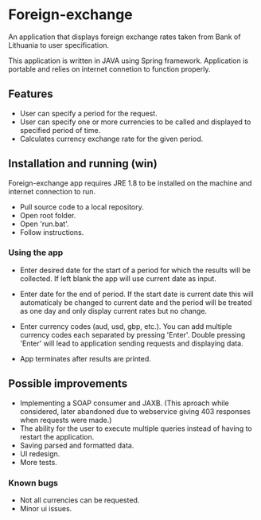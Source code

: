 # Foreign-exchange
An application that displays foreign exchange rates taken from Bank of Lithuania to user specification.

This application is written in JAVA using Spring framework. Application is portable and relies on internet connetion to function properly.
## Features

- User can specify a period for the request.
- User can specify one or more currencies to be called and displayed to specified period of time.
- Calculates currency exchange rate for the given period.

## Installation and running (win)

Foreign-exchange app requires JRE 1.8 to be installed on the machine and internet connection to run.

- Pull source code to a local repository.
- Open root folder.
- Open 'run.bat'.
- Follow instructions.

### Using the app

- Enter desired date for the start of a period for which the results will be collected. If left blank the app will use current date as input.

- Enter date for the end of period. If the start date is current date this will automaticaly be changed to current date and the period will be treated as one day and only display current rates but no change.

- Enter currency codes (aud, usd, gbp, etc.). You can add multiple currency codes each separated by pressing 'Enter'. Double pressing 'Enter' will lead to application sending requests and displaying data.

- App terminates after results are printed.

## Possible improvements

- Implementing a SOAP consumer and JAXB. (This aproach while considered, later abandoned due to webservice giving 403 responses when requests were made.)
- The ability for the user to execute multiple queries instead of having to restart the application.
- Saving parsed and formatted data.
- UI redesign.
- More tests.

### Known bugs

- Not all currencies can be requested.
- Minor ui issues.

